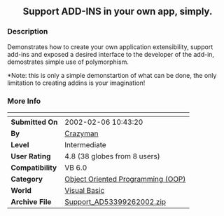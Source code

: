 ﻿<div align="center">

## Support ADD\-INS in your own app, simply\.


</div>

### Description

Demonstrates how to create your own application extensibility, support add-ins and exposed a desired interface to the developer of the add-in, demostrates simple use of polymorphism.

*Note: this is only a simple demonstartion of what can be done, the only limitation to creating addins is your imagination!
 
### More Info
 


<span>             |<span>
---                |---
**Submitted On**   |2002-02-06 10:43:20
**By**             |[Crazyman](https://github.com/Planet-Source-Code/PSCIndex/blob/master/ByAuthor/crazyman.md)
**Level**          |Intermediate
**User Rating**    |4.8 (38 globes from 8 users)
**Compatibility**  |VB 6\.0
**Category**       |[Object Oriented Programming \(OOP\)](https://github.com/Planet-Source-Code/PSCIndex/blob/master/ByCategory/object-oriented-programming-oop__1-47.md)
**World**          |[Visual Basic](https://github.com/Planet-Source-Code/PSCIndex/blob/master/ByWorld/visual-basic.md)
**Archive File**   |[Support\_AD53399262002\.zip](https://github.com/Planet-Source-Code/crazyman-support-add-ins-in-your-own-app-simply__1-31530/archive/master.zip)








